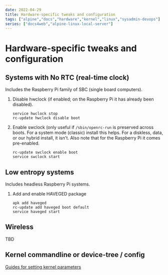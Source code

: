 ```yaml
---
date: 2022-04-29
title: Hardware-specific tweaks and configuration
tags: ["alpine","docs","hardware","kernel","linux","sysadmin-devops"]
series: ["docs4web","alpine-linux-local-server"]
---
```


# Hardware-specific tweaks and configuration

Systems with No RTC (real-time clock)
--------

Includes the Raspberry Pi family of SBC (single board computers).

1. Disable hwclock (if enabled; on the Raspberry Pi it has already been disabled).
   
   ```shell
   service hwclock stop
   rc-update hwclock disable boot
   ```

2. Enable swclock (only useful if `/sbin/openrc-run` is preserved across boots. For a system mode (classic) install this helps. For a diskless, data, or our hybrid install, it isn't. Also note that for the Raspberry Pi it comes pre-enabled.
   
   ```shell
   rc-update swclock enable boot
   service swclock start
   ```

Low entropy systems
-------------------

Includes headless Raspberry Pi systems.

1. Add and enable HAVEGED  package
   
   ```shell
   apk add haveged
   rc-update add haveged boot default
   service haveged start
   ```

Wireless
--------

TBD

Kernel commandline or device-tree / config
------------------------------------------

[Guides for setting kernel parameters](guides-for-setting-kernel-parameters.md)

